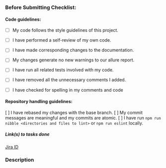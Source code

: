 ### Before Submitting Checklist:

#### Code guidelines: 

<!--- Put an X between brackets to set the checklist item as done. -->

- [ ] My code follows the style guidelines of this project.
- [ ] I have performed a self-review of my own code.
- [ ] I have made corresponding changes to the documentation.
- [ ] My changes generate no new warnings to our allure report.
- [ ] I have run all related tests involved with my code.
- [ ] I have removed all the unnecessary comments I added.
- [ ] I have checked for spelling in my comments and code


#### Repository handling guidelines: 

[ ] I have rebased my changes with the base branch.
[ ] My commit messages are meaningful and my commits are atomic. 
[ ] I have run `npm run nibble <directories and files to lint>` or `npm run eslint` locally. 

##### Link(s) to tasks done

[Jira ID](url)

### Description

<!--- Describe your changes in detail. -->
